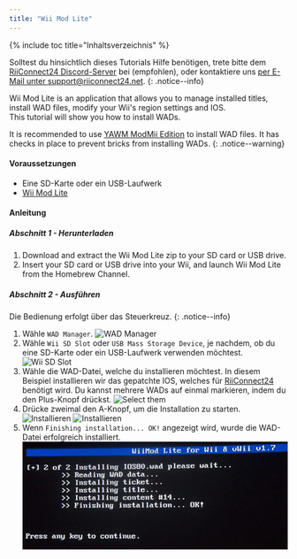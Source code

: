 ```yaml
---
title: "Wii Mod Lite"
---
```


{% include toc title="Inhaltsverzeichnis" %}

Solltest du hinsichtlich dieses Tutorials Hilfe benötigen, trete bitte dem [RiiConnect24 Discord-Server](https://discord.gg/rc24) bei (empfohlen), oder kontaktiere uns [per E-Mail unter support@riiconnect24.net](mailto:support@riiconnect24.net).
{: .notice--info}

Wii Mod Lite is an application that allows you to manage installed titles, install WAD files, modify your Wii's region settings and IOS. <br> This tutorial will show you how to install WADs.

It is recommended to use [YAWM ModMii Edition](yawmme) to install WAD files. It has checks in place to prevent bricks from installing WADs.
{: .notice--warning}

#### Voraussetzungen
* Eine SD-Karte oder ein USB-Laufwerk
* [Wii Mod Lite](https://oscwii.org/library/app/WiiModLite)

#### Anleitung

##### Abschnitt 1 - Herunterladen

1. Download and extract the Wii Mod Lite zip to your SD card or USB drive.
2. Insert your SD card or USB drive into your Wii, and launch Wii Mod Lite from the Homebrew Channel.

##### Abschnitt 2 - Ausführen

Die Bedienung erfolgt über das Steuerkreuz.
{: .notice--info}

1. Wähle `WAD Manager`. ![WAD Manager](/images/WiiModLite/2.png)
2. Wähle `Wii SD Slot` oder `USB Mass Storage Device`, je nachdem, ob du eine SD-Karte oder ein USB-Laufwerk verwenden möchtest. ![Wii SD Slot](/images/WiiModLite/3.png)
3. Wähle die WAD-Datei, welche du installieren möchtest. In diesem Beispiel installieren wir das gepatchte IOS, welches für [RiiConnect24](riiconnect24) benötigt wird. Du kannst mehrere WADs auf einmal markieren, indem du den Plus-Knopf drückst. ![Select them](/images/WiiModLite/4.gif)
4. Drücke zweimal den A-Knopf, um die Installation zu starten.![Installieren](/images/WiiModLite/5.png) ![Installieren](/images/WiiModLite/6.png)
5. Wenn `Finishing installation... OK!` angezeigt wird, wurde die WAD-Datei erfolgreich installiert. ![Abgeschlossen](/images/WiiModLite/7.png) 

